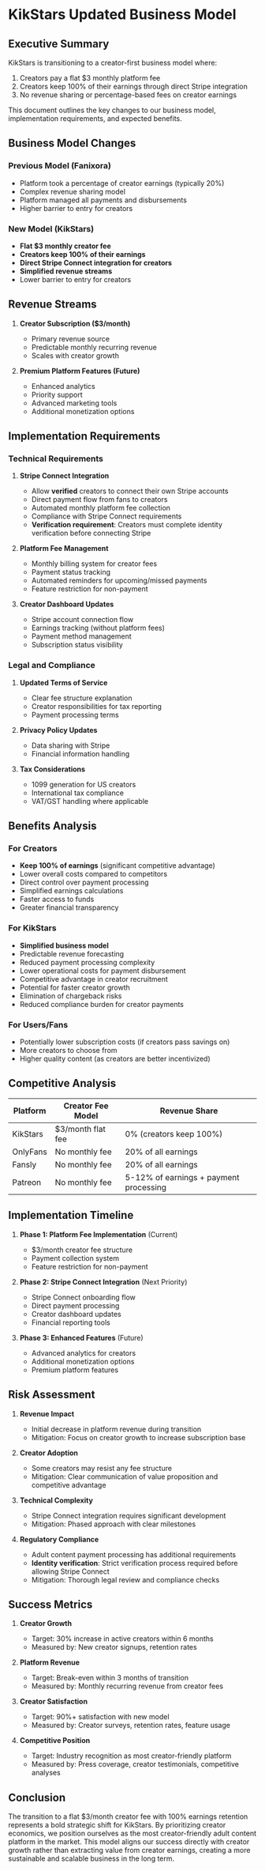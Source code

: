 # KikStars Updated Business Model

## Executive Summary

KikStars is transitioning to a creator-first business model where:
1. Creators pay a flat $3 monthly platform fee
2. Creators keep 100% of their earnings through direct Stripe integration
3. No revenue sharing or percentage-based fees on creator earnings

This document outlines the key changes to our business model, implementation requirements, and expected benefits.

## Business Model Changes

### Previous Model (Fanixora)
- Platform took a percentage of creator earnings (typically 20%)
- Complex revenue sharing model
- Platform managed all payments and disbursements
- Higher barrier to entry for creators

### New Model (KikStars)
- **Flat $3 monthly creator fee**
- **Creators keep 100% of their earnings**
- **Direct Stripe Connect integration for creators**
- **Simplified revenue streams**
- Lower barrier to entry for creators

## Revenue Streams

1. **Creator Subscription ($3/month)**
   - Primary revenue source
   - Predictable monthly recurring revenue
   - Scales with creator growth

2. **Premium Platform Features (Future)**
   - Enhanced analytics
   - Priority support
   - Advanced marketing tools
   - Additional monetization options

## Implementation Requirements

### Technical Requirements

1. **Stripe Connect Integration**
   - Allow **verified** creators to connect their own Stripe accounts
   - Direct payment flow from fans to creators
   - Automated monthly platform fee collection
   - Compliance with Stripe Connect requirements
   - **Verification requirement**: Creators must complete identity verification before connecting Stripe

2. **Platform Fee Management**
   - Monthly billing system for creator fees
   - Payment status tracking
   - Automated reminders for upcoming/missed payments
   - Feature restriction for non-payment

3. **Creator Dashboard Updates**
   - Stripe account connection flow
   - Earnings tracking (without platform fees)
   - Payment method management
   - Subscription status visibility

### Legal and Compliance

1. **Updated Terms of Service**
   - Clear fee structure explanation
   - Creator responsibilities for tax reporting
   - Payment processing terms

2. **Privacy Policy Updates**
   - Data sharing with Stripe
   - Financial information handling

3. **Tax Considerations**
   - 1099 generation for US creators
   - International tax compliance
   - VAT/GST handling where applicable

## Benefits Analysis

### For Creators
- **Keep 100% of earnings** (significant competitive advantage)
- Lower overall costs compared to competitors
- Direct control over payment processing
- Simplified earnings calculations
- Faster access to funds
- Greater financial transparency

### For KikStars
- **Simplified business model**
- Predictable revenue forecasting
- Reduced payment processing complexity
- Lower operational costs for payment disbursement
- Competitive advantage in creator recruitment
- Potential for faster creator growth
- Elimination of chargeback risks
- Reduced compliance burden for creator payments

### For Users/Fans
- Potentially lower subscription costs (if creators pass savings on)
- More creators to choose from
- Higher quality content (as creators are better incentivized)

## Competitive Analysis

| Platform | Creator Fee Model | Revenue Share |
|----------|------------------|--------------|
| KikStars | $3/month flat fee | 0% (creators keep 100%) |
| OnlyFans | No monthly fee | 20% of all earnings |
| Fansly | No monthly fee | 20% of all earnings |
| Patreon | No monthly fee | 5-12% of earnings + payment processing |

## Implementation Timeline

1. **Phase 1: Platform Fee Implementation** (Current)
   - $3/month creator fee structure
   - Payment collection system
   - Feature restriction for non-payment

2. **Phase 2: Stripe Connect Integration** (Next Priority)
   - Stripe Connect onboarding flow
   - Direct payment processing
   - Creator dashboard updates
   - Financial reporting tools

3. **Phase 3: Enhanced Features** (Future)
   - Advanced analytics for creators
   - Additional monetization options
   - Premium platform features

## Risk Assessment

1. **Revenue Impact**
   - Initial decrease in platform revenue during transition
   - Mitigation: Focus on creator growth to increase subscription base

2. **Creator Adoption**
   - Some creators may resist any fee structure
   - Mitigation: Clear communication of value proposition and competitive advantage

3. **Technical Complexity**
   - Stripe Connect integration requires significant development
   - Mitigation: Phased approach with clear milestones

4. **Regulatory Compliance**
   - Adult content payment processing has additional requirements
   - **Identity verification**: Strict verification process required before allowing Stripe Connect
   - Mitigation: Thorough legal review and compliance checks

## Success Metrics

1. **Creator Growth**
   - Target: 30% increase in active creators within 6 months
   - Measured by: New creator signups, retention rates

2. **Platform Revenue**
   - Target: Break-even within 3 months of transition
   - Measured by: Monthly recurring revenue from creator fees

3. **Creator Satisfaction**
   - Target: 90%+ satisfaction with new model
   - Measured by: Creator surveys, retention rates, feature usage

4. **Competitive Position**
   - Target: Industry recognition as most creator-friendly platform
   - Measured by: Press coverage, creator testimonials, competitive analyses

## Conclusion

The transition to a flat $3/month creator fee with 100% earnings retention represents a bold strategic shift for KikStars. By prioritizing creator economics, we position ourselves as the most creator-friendly adult content platform in the market. This model aligns our success directly with creator growth rather than extracting value from creator earnings, creating a more sustainable and scalable business in the long term.